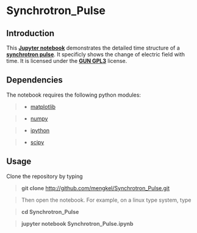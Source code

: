 # Synchrotron_Pulse
## Introduction
This [**Jupyter notebook**](https://jupyter-notebook.readthedocs.io/en/stable/) demonstrates the detailed time structure of a [**synchrotron pulse**](https://en.wikipedia.org/wiki/Synchrotron_radiation). It specificly shows the change of electric field with time. It is licensed under the [**GUN GPL3**](https://www.gnu.org/licenses/gpl-3.0.en.html) license.
## Dependencies
The notebook requires the following python modules:

> - [matplotlib](https://pypi.org/project/matplotlib/)

> - [numpy](https://pypi.org/project/numpy/)

> - [ipython](https://pypi.org/project/ipython/)

> - [scipy](https://pypi.org/project/scipy/)

## Usage
Clone the repository by typing 

> **git clone** http://github.com/mengkel/Synchrotron_Pulse.git 

>Then open the notebook. For example, on a linux type system, type 

>**cd Synchrotron_Pulse**  

>**jupyter notebook Synchrotron_Pulse.ipynb**

